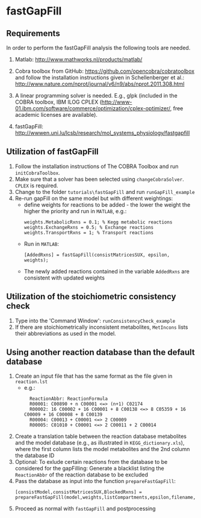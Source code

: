 # fastGapFill

## Requirements
In order to perform the fastGapFill analysis the following tools are needed.

1. Matlab: http://www.mathworks.nl/products/matlab/

2. Cobra toolbox from GitHub: https://github.com/opencobra/cobratoolbox
and follow the installation instructions given in Schellenberger et al.: http://www.nature.com/nprot/journal/v6/n9/abs/nprot.2011.308.html

3. A linear programming solver is needed. E.g., glpk (included in the COBRA toolbox, IBM ILOG CPLEX (http://www-01.ibm.com/software/commerce/optimization/cplex-optimizer/, free academic licenses are available).

4. fastGapFill: http://wwwen.uni.lu/lcsb/research/mol_systems_physiology/fastgapfill

## Utilization of fastGapFill

1. Follow the installation instructions of The COBRA Toolbox and run `initCobraToolbox`.
2. Make sure that a solver has been selected using `changeCobraSolver`. `CPLEX` is required.
3. Change to the folder `tutorials\fastGapFill` and run `runGapFill_example`
4. Re-run gapFill on the same model but with different weightings:
	- define weights for reactions to be added - the lower the weight the higher the priority and run in `MATLAB`, e.g.:
		````
		weights.MetabolicRxns = 0.1; % Kegg metabolic reactions
		weights.ExchangeRxns = 0.5; % Exchange reactions
		weights.TransportRxns = 1; % Transport reactions
		````
	- Run in `MATLAB`:
		````
		[AddedRxns] = fastGapFill(consistMatricesSUX, epsilon, weights);
		````
	- The newly added reactions contained in the variable `AddedRxns` are consistent with updated weights

## Utilization of the stoichiometric consistency check

1. Type into the 'Command Window': `runConsistencyCheck_example`
2. If there are stoichiometrically inconsistent metabolites, `MetIncons` lists their abbreviations as used in the model.

## Using another reaction database than the default database

1. Create an input file that has the same format as the file given in `reaction.lst`
	- e.g.:
	  ````
		ReactionAbbr: ReactionFormula
		R00001: C00890 + n C00001 <=> (n+1) C02174
		R00002: 16 C00002 + 16 C00001 + 8 C00138 <=> 8 C05359 + 16 C00009 + 16 C00008 + 8 C00139
		R00004: C00013 + C00001 <=> 2 C00009
		R00005: C01010 + C00001 <=> 2 C00011 + 2 C00014
		````
2. Create a translation table between the reaction database metabolites and the model database (e.g., as illustrated in `KEGG_dictionary.xls`), where the first column lists the model metabolites and the 2nd column the database ID
3. Optional: To exlude certain reactions from the database to be considered for the gapFilling: Generate a blacklist listing the `ReactionAbbr` of the reaction database to be excluded
4. Pass the database as input into the function `prepareFastGapFill`:
	 ````
	 [consistModel,consistMatricesSUX,BlockedRxns] = prepareFastGapFill(model,weights,listCompartments,epsilon,filename,dictionary,blackList)
	 ````
5. Proceed as normal with `fastGapFill` and postprocessing
